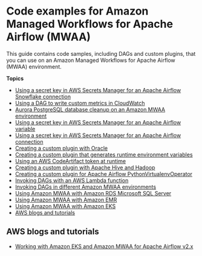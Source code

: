 # Code examples for Amazon Managed Workflows for Apache Airflow \(MWAA\)<a name="sample-code"></a>

This guide contains code samples, including DAGs and custom plugins, that you can use on an Amazon Managed Workflows for Apache Airflow \(MWAA\) environment\.

**Topics**
+ [Using a secret key in AWS Secrets Manager for an Apache Airflow Snowflake connection](samples-sm-snowflake.md)
+ [Using a DAG to write custom metrics in CloudWatch](samples-custom-metrics.md)
+ [Aurora PostgreSQL database cleanup on an Amazon MWAA environment](samples-database-cleanup.md)
+ [Using a secret key in AWS Secrets Manager for an Apache Airflow variable](samples-secrets-manager-var.md)
+ [Using a secret key in AWS Secrets Manager for an Apache Airflow connection](samples-secrets-manager.md)
+ [Creating a custom plugin with Oracle](samples-oracle.md)
+ [Creating a custom plugin that generates runtime environment variables](samples-env-variables.md)
+ [Using an AWS CodeArtifact token at runtime](samples-code-artifact.md)
+ [Creating a custom plugin with Apache Hive and Hadoop](samples-hive.md)
+ [Creating a custom plugin for Apache Airflow PythonVirtualenvOperator](samples-virtualenv.md)
+ [Invoking DAGs with an AWS Lambda function](samples-lambda.md)
+ [Invoking DAGs in different Amazon MWAA environments](samples-trigger-dag-envab.xml.md)
+ [Using Amazon MWAA with Amazon RDS Microsoft SQL Server](samples-sql-server.md)
+ [Using Amazon MWAA with Amazon EMR](samples-emr.md)
+ [Using Amazon MWAA with Amazon EKS](mwaa-eks-example.md)
+ [AWS blogs and tutorials](#samples-blogs-tutorials)

## AWS blogs and tutorials<a name="samples-blogs-tutorials"></a>
+ [Working with Amazon EKS and Amazon MWAA for Apache Airflow v2\.x](https://dev.to/aws/working-with-amazon-eks-and-amazon-managed-workflows-for-apache-airflow-v2-x-k12)